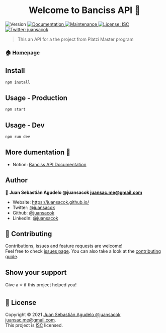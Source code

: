 <h1 align="center">Welcome to Banciss API 👋</h1>
<p>
  <img alt="Version" src="https://img.shields.io/badge/version-1.0.0-blue.svg?cacheSeconds=2592000" />
  <a href="https://github.com/juansacok/banciss-api#readme" target="_blank">
    <img alt="Documentation" src="https://img.shields.io/badge/documentation-yes-brightgreen.svg" />
  </a>
  <a href="https://github.com/juansacok/banciss-api/graphs/commit-activity" target="_blank">
    <img alt="Maintenance" src="https://img.shields.io/badge/Maintained%3F-yes-green.svg" />
  </a>
  <a href="https://github.com/juansacok/banciss-api/blob/master/LICENSE" target="_blank">
    <img alt="License: ISC" src="https://img.shields.io/github/license/juansacok/Banciss API" />
  </a>
  <a href="https://twitter.com/juansacok" target="_blank">
    <img alt="Twitter: juansacok" src="https://img.shields.io/twitter/follow/juansacok.svg?style=social" />
  </a>
</p>

> This an API for a the project from Platzi Master program

### 🏠 [Homepage](https://github.com/juansacok/banciss-api#readme)

## Install

```sh
npm install
```

## Usage - Production

```sh
npm start
```

## Usage - Dev

```sh
npm run dev
```

## More dumentation 📝

* Notion: [Banciss API Documentation](https://www.notion.so/Documentaci-n-de-la-REST-API-1438e62353b646efa3e688b3e35c7df7)

## Author

👤 **Juan Sebastián Agudelo @juansacok <juansac.me@gmail.com>**

* Website: https://juansacok.github.io/
* Twitter: [@juansacok](https://twitter.com/juansacok)
* Github: [@juansacok](https://github.com/juansacok)
* LinkedIn: [@juansacok](https://linkedin.com/in/juansacok)

## 🤝 Contributing

Contributions, issues and feature requests are welcome!<br />Feel free to check [issues page](https://github.com/juansacok/banciss-api/issues). You can also take a look at the [contributing guide](https://github.com/juansacok/banciss-api/blob/master/CONTRIBUTING.md).

## Show your support

Give a ⭐️ if this project helped you!

## 📝 License

Copyright © 2021 [Juan Sebastián Agudelo @juansacok <juansac.me@gmail.com>](https://github.com/juansacok).<br />
This project is [ISC](https://github.com/juansacok/banciss-api/blob/master/LICENSE) licensed.
